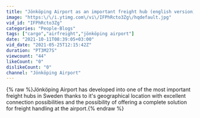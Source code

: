 ```yaml
---
title: "Jönköping Airport as an important freight hub (english version)"
image: "https:\/\/i.ytimg.com\/vi\/IFPhRcto3Zg\/hqdefault.jpg"
vid_id: "IFPhRcto3Zg"
categories: "People-Blogs"
tags: ["cargo","airfreight","jönköping airport"]
date: "2021-10-11T08:39:05+03:00"
vid_date: "2021-05-25T12:15:42Z"
duration: "PT3M27S"
viewcount: "44"
likeCount: "0"
dislikeCount: "0"
channel: "Jönköping Airport"
---
```

{% raw %}Jönköping Airport has developed into one of the most important freight hubs in Sweden thanks to it's geographical location with excellent connection possibilities and the possibility of offering a complete solution for freight handling at the airport.{% endraw %}
